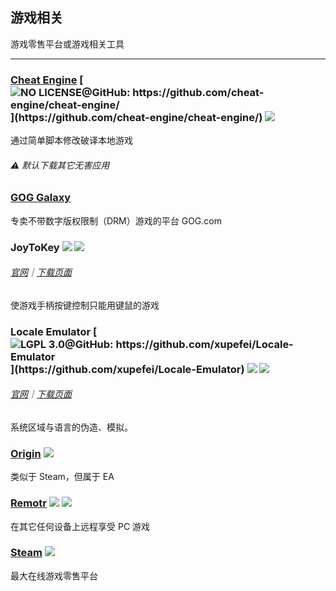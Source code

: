 ## 游戏相关

游戏零售平台或游戏相关工具

---

### [Cheat Engine](http://www.cheatengine.org/) [![](../assets/open-source-icon.png "NO LICENSE@GitHub: https://github.com/cheat-engine/cheat-engine/")](https://github.com/cheat-engine/cheat-engine/) ![](../assets/united-states.png)

通过简单脚本修改破译本地游戏

###### ⚠️ 默认下载其它无害应用

### [GOG Galaxy](https://www.gog.com/)

专卖不带数字版权限制（DRM）游戏的平台 GOG.com

### JoyToKey ![](../assets/united-states.png) ![](../assets/usb.png)

###### [官网](http://joytokey.net/en/)｜[下载页面](http://joytokey.net/en/download)

使游戏手柄按键控制只能用键鼠的游戏

### Locale Emulator [![](../assets/open-source-icon.png "LGPL 3.0@GitHub: https://github.com/xupefei/Locale-Emulator")](https://github.com/xupefei/Locale-Emulator) ![](../assets/earth-globe.png) ![](../assets/usb.png)

###### [官网](http://pooi.moe/Locale-Emulator/)｜[下载页面](https://github.com/xupefei/Locale-Emulator/releases)

系统区域与语言的伪造、模拟。

### [Origin](https://www.origin.com/en-in/store/) ![](../assets/earth-globe.png)

类似于 Steam，但属于 EA

### [Remotr](http://remotrapp.com/) ![](../assets/united-states.png) ![](../assets/multi_platform.png)

在其它任何设备上远程享受 PC 游戏

### [Steam](http://store.steampowered.com/) ![](../assets/earth-globe.png)

最大在线游戏零售平台
